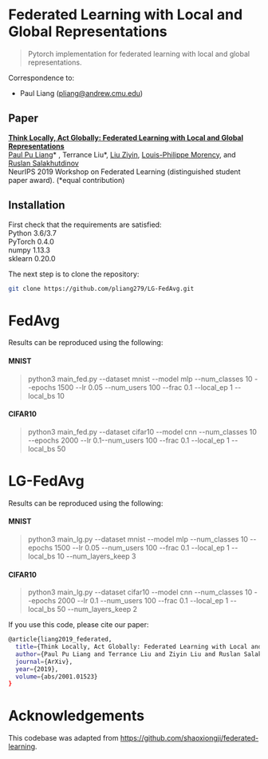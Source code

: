 # Federated Learning with Local and Global Representations

> Pytorch implementation for federated learning with local and global representations.

Correspondence to: 
  - Paul Liang (pliang@andrew.cmu.edu)
  
## Paper

[**Think Locally, Act Globally: Federated Learning with Local and Global Representations**](https://arxiv.org/abs/2001.01523)<br>
[Paul Pu Liang](http://www.cs.cmu.edu/~pliang/)* , Terrance Liu*, [Liu Ziyin](http://cat.phys.s.u-tokyo.ac.jp/~zliu/), [Louis-Philippe Morency](https://www.cs.cmu.edu/~morency/), and [Ruslan Salakhutdinov](https://www.cs.cmu.edu/~rsalakhu/)<br>
NeurIPS 2019 Workshop on Federated Learning (distinguished student paper award). (*equal contribution)

## Installation

First check that the requirements are satisfied:</br>
Python 3.6/3.7</br>
PyTorch 0.4.0</br>
numpy 1.13.3</br>
sklearn 0.20.0

The next step is to clone the repository:
```bash
git clone https://github.com/pliang279/LG-FedAvg.git
```

# FedAvg

Results can be reproduced using the following:

#### MNIST 
> python3 main_fed.py --dataset mnist --model mlp --num_classes 10 --epochs 1500 --lr 0.05 --num_users 100 --frac 0.1 --local_ep 1 --local_bs 10

#### CIFAR10 
> python3 main_fed.py --dataset cifar10 --model cnn --num_classes 10 --epochs 2000 --lr 0.1--num_users 100 --frac 0.1 --local_ep 1 --local_bs 50

# LG-FedAvg

Results can be reproduced using the following:

#### MNIST
> python3 main_lg.py --dataset mnist --model mlp --num_classes 10 --epochs 1500 --lr 0.05 --num_users 100 --frac 0.1 --local_ep 1 --local_bs 10 --num_layers_keep 3

#### CIFAR10 
> python3 main_lg.py --dataset cifar10 --model cnn --num_classes 10 --epochs 2000 --lr 0.1 --num_users 100 --frac 0.1 --local_ep 1 --local_bs 50 --num_layers_keep 2

If you use this code, please cite our paper:

```bash
@article{liang2019_federated,
  title={Think Locally, Act Globally: Federated Learning with Local and Global Representations},
  author={Paul Pu Liang and Terrance Liu and Ziyin Liu and Ruslan Salakhutdinov and Louis-Philippe Morency},
  journal={ArXiv},
  year={2019},
  volume={abs/2001.01523}
}
```

# Acknowledgements

This codebase was adapted from https://github.com/shaoxiongji/federated-learning.
